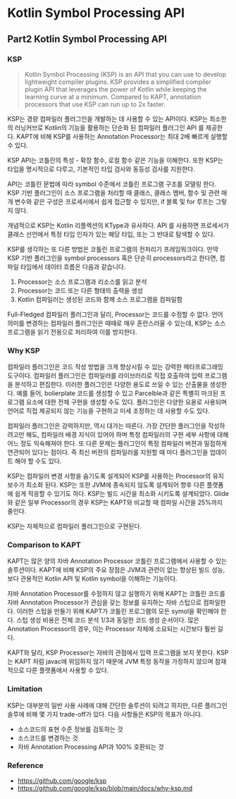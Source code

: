 # Kotlin Symbol Processing API 

## Part2 Kotlin Symbol Processing API

### KSP

> Kotlin Symbol Processing (KSP) is an API that you can use to develop lightweight compiler plugins. KSP provides a simplified compiler plugin API that leverages the power of Kotlin while keeping the learning curve at a minimum. Compared to KAPT, annotation processors that use KSP can run up to 2x faster.

KSP는 경량 컴파일러 플러그인을 개발하는 데 사용할 수 있는 API이다. KSP는 최소한의 러닝커브로 Kotlin의 기능을 활용하는 단순화 된 컴파일러 플러그인 API 를 제공한다. KAPT에 비해 KSP를 사용하는 Annotation Processor는 최대 2배 빠르게 실행할 수 있다.

KSP API는 코틀린의 특성 - 확장 함수, 로컬 함수 같은 기능을 이해한다. 또한 KSP는 타입을 명시적으로 다루고, 기본적인 타입 검사와 동등성 검사를 지원한다.

API는 코틀린 문법에 따라 symbol 수준에서 코틀린 프로그램 구조를 모델링 한다. KSP 기반 플러그인이 소스 프로그램을 처리할 때 클래스, 클래스 멤버, 함수 및 관련 매개 변수와 같은 구성은 프로세서에서 쉽게 접근할 수 있지만, if 블록 및 for 루프는 그렇지 않다.

개념적으로 KSP는 Kotlin 리플렉션의 KType과 유사하다. API 를 사용하면 프로세서가 클래스 선언에서 특정 타입 인자가 있는 해당 타입, 또는 그 반대로 탐색할 수 있다.

KSP를 생각하는 또 다른 방법은 코틀린 프로그램의 전처리기 프레임워크이다. 만약 KSP 기반 플러그인을 symbol processors 혹은 단순히 processors라고 한다면, 컴파일 타임에서 데이터 흐름은 다음과 같습니다.

1. Processor는 소스 프로그램과 리소스를 읽고 분석
2. Processor는 코드 또는 다른 형태의 출력을 생성
3. Kotlin 컴파일러는 생성된 코드와 함께 소스 프로그램을 컴파일함  

Full-Fledged 컴파일러 플러그인과 달리, Processor는 코드를 수정할 수 없다. 언어 의미를 변경하는 컴파일러 플러그인은 때때로 매우 혼란스러울 수 있는데, KSP는 소스 프로그램을 읽기 전용으로 처리하여 이를 방지한다.

### Why KSP

컴파일러 플러그인은 코드 작성 방법을 크게 향상시킬 수 있는 강력한 메타프로그래밍 도구이다. 컴파일러 플러그인은 컴파일러를 라이브러리로 직접 호출하여 입력 프로그램을 분석하고 편집한다. 이러한 플러그인은 다양한 용도로 쓰일 수 있는 산출물을 생성한다. 예를 들어, bolierplate 코드를 생성할 수 있고 Parcelble과 같은 특별히 마크된 프로그램 요소에 대한 전체 구현을 생성할 수도 있다. 플러그인은 다양한 요옫로 사용되며 언어로 직접 제공되지 않는 기능을 구현하고 미세 조정하는 데 사용할 수도 있다. 

컴파일러 플러그인은 강력하지만, 역시 대가는 따른다. 가장 간단한 플러그인을 작성하려고만 해도, 컴파일러 배경 지식이 있어야 하며 특정 컴파일러의 구현 세부 사항에 대해 어느 정도 익숙해져야 한다. 또 다른 문제는 플러그인이 특정 컴파일러 버젼과 밀접하게 연관되어 있다는 점이다. 즉 최신 버젼의 컴파일러를 지원할 때 마다 플러그인을 업데이트 해야 할 수도 있다. 

KSP는 컴파일러 변경 사항을 숨기도록 설게되어 KSP를 사용하는 Processor의 유지 보수가 최소화 된다. KSP는 또한 JVM에 종속되지 않도록 설계되어 향후 다른 플랫폼에 쉽게 적응할 수 있기도 하다. KSP는 빌드 시간을 최소화 시키도록 설계되었다. Glide 와 같은 일부 Processor의 경우 KSP는 KAPT와 비교할 때 컴파일 시간을 25%까지 줄인다. 

KSP는 자체적으로 컴파일러 플러그인으로 구현된다. 

### Comparison to KAPT

KAPT는 많은 양의 자바 Annotation Processor 코틀린 프로그램에서 사용할 수 있는 솔루션이다. KAPT에 비해 KSP의 주요 장점은 JVM과 관련이 없는 향상된 빌드 성능, 보다 관용적인 Kotlin API 및 Kotlin symbol을 이해하는 기능이다. 

자바 Annotation Processor를 수정하지 않고 실행하기 위해 KAPT는 코틀린 코드를 자바 Annotation Processor가 관심을 갖는 정보를 유지하는 자바 스텁으로 컴파일한다. 이러한 스텁을 만들기 위해 KAPT가 코틀린 프로그램의 모든 symol을 확인해야 한다. 스텁 생성 비용은 전체 코드 분석 1/3과 동일한 코드 생성 순서이다. 많은 Annotation Processor의 경우, 이는 Processor 자체에 소요되는 시간보다 훨씬 길다. 

KAPT와 달리, KSP Processor는 자바의 관점에서 입력 프로그램을 보지 못한다. KSP는 KAPT 처럼 javac에 위임하지 않기 때문에 JVM 특정 동작을 가정하지 않으며 잠재적으로 다른 플랫폼에서 사용할 수 있다.

### Limitation

KSP는 대부분의 일반 사용 사례에 대해 간단한 솔루션이 되려고 하지만, 다른 플러그인 솔루에 비해 몇 가지 trade-off가 있다. 다음 사항들은 KSP의 목표가 아니다.

- 소스코드의 표현 수준 정보를 검토하는 것
- 소스코드를 변경하는 것
- 자바 Annotation Processing API과 100% 호환되는 것 

### Reference

- https://github.com/google/ksp
- https://github.com/google/ksp/blob/main/docs/why-ksp.md